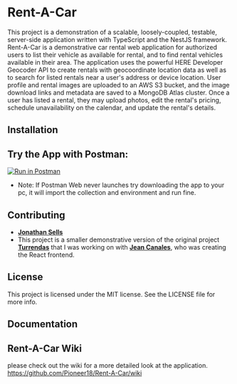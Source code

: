 # Rent-A-Car
This project is a demonstration of a scalable, loosely-coupled, testable, server-side application written with TypeScript and the NestJS framework. Rent-A-Car is a demonstrative car rental web application for authorized users to list their vehicle as available for rental, and to find rental vehicles available in their area. The application uses the powerful HERE Developer Geocoder API to create rentals with geocoordinate location data as well as to search for listed rentals near a user's address or device location. User profile and rental images are uploaded to an AWS S3 bucket, and the image download links and metadata are saved to a MongoDB Atlas cluster. Once a user has listed a rental, they may upload photos, edit the rental's pricing, schedule unavailability on the calendar, and update the rental's details.

## Installation


## Try the App with Postman:
[![Run in Postman](https://run.pstmn.io/button.svg)](https://app.getpostman.com/run-collection/d687e602b7ebb63c6883)
* Note: If Postman Web never launches try downloading the app to your pc, it will import the collection and environment and run fine. 

## Contributing
- [**Jonathan Sells**](https://github.com/Pioneer18)
- This project is a smaller demonstrative version of the original project [**Turrendas**](https://github.com/Pioneer18/turrendas-backend) that I was working on with [**Jean Canales**](https://github.com/Hakuti), who was creating the React frontend.

## License
This project is licensed under the MIT license. See the LICENSE file for more info.

## Documentation

## Rent-A-Car Wiki
please check out the wiki for a more detailed look at the application.
https://github.com/Pioneer18/Rent-A-Car/wiki


